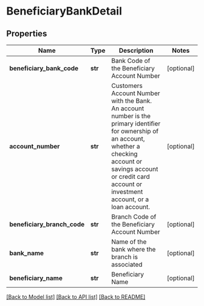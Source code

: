 # BeneficiaryBankDetail

## Properties
Name | Type | Description | Notes
------------ | ------------- | ------------- | -------------
**beneficiary_bank_code** | **str** | Bank Code of the Beneficiary Account Number | [optional] 
**account_number** | **str** | Customers Account Number with the Bank.   An account number is the primary identifier for ownership of an account, whether a checking account or savings account or credit card account or investment account, or a loan account. | [optional] 
**beneficiary_branch_code** | **str** | Branch Code of the Beneficiary Account Number | [optional] 
**bank_name** | **str** | Name of the bank where the branch is associated | [optional] 
**beneficiary_name** | **str** | Beneficiary Name | [optional] 

[[Back to Model list]](../README.md#documentation-for-models) [[Back to API list]](../README.md#documentation-for-api-endpoints) [[Back to README]](../README.md)

